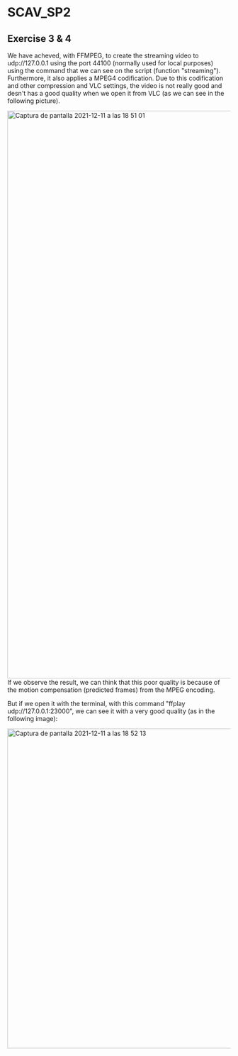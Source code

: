 # SCAV_SP2

## Exercise 3 & 4
We have acheved, with FFMPEG, to create the streaming video to udp://127.0.0.1 using the port 44100 (normally used for local purposes) using the command that we can see on the script (function "streaming"). Furthermore, it also applies a MPEG4 codification.
Due to this codification and other compression and VLC settings, the video is not really good and desn't has a good quality when we open it from VLC (as we can see in the following picture).

<img width="1280" alt="Captura de pantalla 2021-12-11 a las 18 51 01" src="https://user-images.githubusercontent.com/59847264/145687775-57620162-9fd9-4fa7-9bab-a20044963543.png">
If we observe the result, we can think that this poor quality is because of the motion compensation (predicted frames) from the MPEG encoding.
 
But if we open it with the terminal, with this command "ffplay udp://127.0.0.1:23000", we can see it with a very good quality (as in the following image):

<img width="721" alt="Captura de pantalla 2021-12-11 a las 18 52 13" src="https://user-images.githubusercontent.com/59847264/145687812-4d30e867-2267-42a8-a45d-fd60b91227b8.png">

